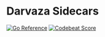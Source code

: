 # Darvaza Sidecars

[![Go Reference](https://pkg.go.dev/badge/darvaza.org/sidecar.svg)](https://pkg.go.dev/darvaza.org/sidecar)
[![Codebeat Score](https://codebeat.co/badges/a759561c-1f69-4d8d-8e86-9a8733264653)](https://codebeat.co/projects/github-com-darvaza-proxy-sidecar-main)
